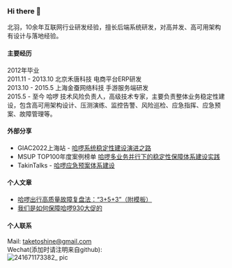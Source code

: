 ### Hi there 👋
北羽，10余年互联网行业研发经验，擅长后端系统研发，对高并发、高可用架构有设计与落地经验。

#### 主要经历
2012年毕业<br>
2011.11 - 2013.10 北京禾唐科技 电商平台ERP研发<br>
2013.10 - 2015.5  上海金蚕网络科技 手游服务端研发<br>
2015.5 - 至今 哈啰 技术风险负责人，高级技术专家，主要负责整体业务稳定性建设，包含高可用架构设计、压测演练、监控告警、风险巡检、应急指挥、应急预案、故障管理等。

#### 外部分享
- GIAC2022上海站 - [哈啰系统稳定性建设演进之路](https://giac.msup.com.cn/2022sh/course?id=16354)
- MSUP TOP100年度案例榜单 [哈啰多业务并行下的稳定性保障体系建设实践](https://www.top100summit.com/detail?id=16721)
- TakinTalks - [哈啰应急预案体系建设](https://news.shulie.io/?p=5859)

#### 个人文章
- [哈啰出行高质量故障复盘法：“3+5+3”（附模板）](https://mp.weixin.qq.com/s/HNyyogUgpLkrQcie0n7BKw)
- [我们是如何保障哈啰930大促的](https://mp.weixin.qq.com/s/dP9FQbKbMyGaTYIxUTnzLQ)

#### 个人联系
Mail: taketoshine@gmail.com<br>
Wechat(添加时请注明来自github): <br>
![241671173382_ pic](https://user-images.githubusercontent.com/2612991/208039579-6f68727e-0d87-4738-bc99-597c11ede735.jpg)
